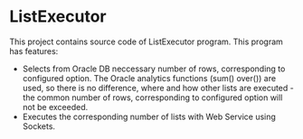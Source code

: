 # ListExecutor
This project contains source code of ListExecutor program.
This program has features:
- Selects from Oracle DB neccessary number of rows, corresponding to configured option. The Oracle analytics functions (sum() over()) are used, so there is no difference, where and how other lists are executed - the common number of rows, corresponding to configured option will not be exceeded.
- Executes the corresponding number of lists with Web Service using Sockets.
